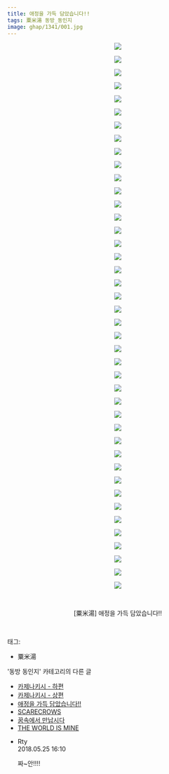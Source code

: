```yaml
---
title: 애정을 가득 담았습니다!!
tags: 粟米湯 동방_동인지
image: ghap/1341/001.jpg
---
```

<div class="article">
<p style="text-align: center; clear: none; float: none;"><img src="{{ site.nasurl }}/ghap/1341/001.jpg"/></p>
<p style="text-align: center; clear: none; float: none;"><img src="{{ site.nasurl }}/ghap/1341/002.jpg"/></p>
<p style="text-align: center; clear: none; float: none;"><img src="{{ site.nasurl }}/ghap/1341/003.jpg"/></p>
<p style="text-align: center; clear: none; float: none;"><img src="{{ site.nasurl }}/ghap/1341/004.jpg"/></p>
<p style="text-align: center; clear: none; float: none;"><img src="{{ site.nasurl }}/ghap/1341/005.jpg"/></p>
<p style="text-align: center; clear: none; float: none;"><img src="{{ site.nasurl }}/ghap/1341/006.jpg"/></p>
<p style="text-align: center; clear: none; float: none;"><img src="{{ site.nasurl }}/ghap/1341/007.jpg"/></p>
<p style="text-align: center; clear: none; float: none;"><img src="{{ site.nasurl }}/ghap/1341/008.jpg"/></p>
<p style="text-align: center; clear: none; float: none;"><img src="{{ site.nasurl }}/ghap/1341/009.jpg"/></p>
<p style="text-align: center; clear: none; float: none;"><img src="{{ site.nasurl }}/ghap/1341/010.jpg"/></p>
<p style="text-align: center; clear: none; float: none;"><img src="{{ site.nasurl }}/ghap/1341/011.jpg"/></p>
<p style="text-align: center; clear: none; float: none;"><img src="{{ site.nasurl }}/ghap/1341/012.jpg"/></p>
<p style="text-align: center; clear: none; float: none;"><img src="{{ site.nasurl }}/ghap/1341/013.jpg"/></p>
<p style="text-align: center; clear: none; float: none;"><img src="{{ site.nasurl }}/ghap/1341/014.jpg"/></p>
<p style="text-align: center; clear: none; float: none;"><img src="{{ site.nasurl }}/ghap/1341/015.jpg"/></p>
<p style="text-align: center; clear: none; float: none;"><img src="{{ site.nasurl }}/ghap/1341/016.jpg"/></p>
<p style="text-align: center; clear: none; float: none;"><img src="{{ site.nasurl }}/ghap/1341/017.jpg"/></p>
<p style="text-align: center; clear: none; float: none;"><img src="{{ site.nasurl }}/ghap/1341/018.jpg"/></p>
<p style="text-align: center; clear: none; float: none;"><img src="{{ site.nasurl }}/ghap/1341/019.jpg"/></p>
<p style="text-align: center; clear: none; float: none;"><img src="{{ site.nasurl }}/ghap/1341/020.jpg"/></p>
<p style="text-align: center; clear: none; float: none;"><img src="{{ site.nasurl }}/ghap/1341/021.jpg"/></p>
<p style="text-align: center; clear: none; float: none;"><img src="{{ site.nasurl }}/ghap/1341/022.jpg"/></p>
<p style="text-align: center; clear: none; float: none;"><img src="{{ site.nasurl }}/ghap/1341/023.jpg"/></p>
<p style="text-align: center; clear: none; float: none;"><img src="{{ site.nasurl }}/ghap/1341/024.jpg"/></p>
<p style="text-align: center; clear: none; float: none;"><img src="{{ site.nasurl }}/ghap/1341/025.jpg"/></p>
<p style="text-align: center; clear: none; float: none;"><img src="{{ site.nasurl }}/ghap/1341/026.jpg"/></p>
<p style="text-align: center; clear: none; float: none;"><img src="{{ site.nasurl }}/ghap/1341/027.jpg"/></p>
<p style="text-align: center; clear: none; float: none;"><img src="{{ site.nasurl }}/ghap/1341/028.jpg"/></p>
<p style="text-align: center; clear: none; float: none;"><img src="{{ site.nasurl }}/ghap/1341/029.jpg"/></p>
<p style="text-align: center; clear: none; float: none;"><img src="{{ site.nasurl }}/ghap/1341/030.jpg"/></p>
<p style="text-align: center; clear: none; float: none;"><img src="{{ site.nasurl }}/ghap/1341/031.jpg"/></p>
<p style="text-align: center; clear: none; float: none;"><img src="{{ site.nasurl }}/ghap/1341/032.jpg"/></p>
<p style="text-align: center; clear: none; float: none;"><img src="{{ site.nasurl }}/ghap/1341/033.jpg"/></p>
<p style="text-align: center; clear: none; float: none;"><img src="{{ site.nasurl }}/ghap/1341/034.jpg"/></p>
<p style="text-align: center; clear: none; float: none;"><img src="{{ site.nasurl }}/ghap/1341/035.jpg"/></p>
<p style="text-align: center; clear: none; float: none;"><img src="{{ site.nasurl }}/ghap/1341/036.jpg"/></p>
<p style="text-align: center; clear: none; float: none;"><img src="{{ site.nasurl }}/ghap/1341/037.jpg"/></p>
<p style="text-align: center; clear: none; float: none;"><img src="{{ site.nasurl }}/ghap/1341/038.jpg"/></p>
<p style="text-align: center; clear: none; float: none;"><img src="{{ site.nasurl }}/ghap/1341/039.jpg"/></p>
<p style="text-align: center; clear: none; float: none;"><img src="{{ site.nasurl }}/ghap/1341/040.jpg"/></p>
<p style="text-align: center; clear: none; float: none;"><img src="{{ site.nasurl }}/ghap/1341/041.jpg"/></p>
<p style="text-align: center; clear: none; float: none;"><img src="{{ site.nasurl }}/ghap/1341/042.jpg"/></p>
<p style="text-align: center; clear: none; float: none;"><br/></p>
<p style="text-align: center; clear: none; float: none;">[粟米湯] 애정을 가득 담았습니다!!</p>
<p><br/></p>
</div><div class="tagTrail">
<p>태그: </p>
<ul>
<li>粟米湯</li>
</ul>
</div><div class="another">
<p>'동방 동인지' 카테고리의 다른 글</p>
<ul>
<li><a href="/2016-08-04-ghap_1343">카제나키시 - 하편</a></li>
<li><a href="/2016-08-04-ghap_1342">카제나키시 - 상편</a></li>
<li><a href="/2016-08-04-ghap_1341">애정을 가득 담았습니다!!</a></li>
<li><a href="/2016-08-04-ghap_1339">SCARECROWS</a></li>
<li><a href="/2016-08-04-ghap_1338">꿈속에서 만납시다</a></li>
<li><a href="/2016-08-04-ghap_1337">THE WORLD IS MINE</a></li>
</ul>
</div><div class="cb_module cb_fluid">
<div class="cb_wrt cb_profile">
<div class="comment">
<ul>
<li class="cb_thumb_off" id="comment15261624">
<div class="cb_comment_area">
<div class="cb_info_area">
<div class="cb_section">
<span class="cb_nick_name">Rty</span>
</div>
<div class="cb_section">
<span class="cb_date">2018.05.25 16:10 </span>
</div>
</div>
<div class="cb_dsc_comment">
<p class="cb_dsc">
											짜~안!!!!
										</p>
</div>
</div></li>
</ul>
</div>
</div><!-- commentList close -->
</div>
